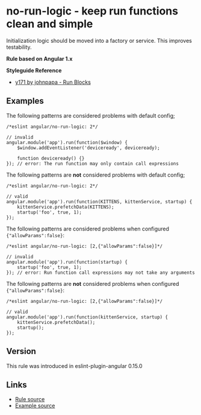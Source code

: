 <!-- WARNING: Generated documentation. Edit docs and examples in the rule and examples file ('rules/no-run-logic.js', 'examples/no-run-logic.js'). -->

# no-run-logic - keep run functions clean and simple

Initialization logic should be moved into a factory or service. This improves testability.

**Rule based on Angular 1.x**

**Styleguide Reference**

* [y171 by johnpapa - Run Blocks](https://github.com/johnpapa/angular-styleguide/blob/master/a1/README.md#style-y171)

## Examples

The following patterns are considered problems with default config;

    /*eslint angular/no-run-logic: 2*/

    // invalid
    angular.module('app').run(function($window) {
        $window.addEventListener('deviceready', deviceready);

        function deviceready() {}
    }); // error: The run function may only contain call expressions

The following patterns are **not** considered problems with default config;

    /*eslint angular/no-run-logic: 2*/

    // valid
    angular.module('app').run(function(KITTENS, kittenService, startup) {
        kittenService.prefetchData(KITTENS);
        startup('foo', true, 1);
    });

The following patterns are considered problems when configured `{"allowParams":false}`:

    /*eslint angular/no-run-logic: [2,{"allowParams":false}]*/

    // invalid
    angular.module('app').run(function(startup) {
        startup('foo', true, 1);
    }); // error: Run function call expressions may not take any arguments

The following patterns are **not** considered problems when configured `{"allowParams":false}`:

    /*eslint angular/no-run-logic: [2,{"allowParams":false}]*/

    // valid
    angular.module('app').run(function(kittenService, startup) {
        kittenService.prefetchData();
        startup();
    });

## Version

This rule was introduced in eslint-plugin-angular 0.15.0

## Links

* [Rule source](../rules/no-run-logic.js)
* [Example source](../examples/no-run-logic.js)
